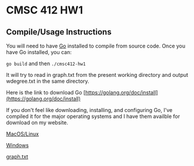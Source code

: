 # CMSC 412 HW1

## Compile/Usage Instructions

You will need to have [Go](https://golang.org) installed to compile from source code.
Once you have Go installed, you can:

`go build`
and then
`./cmsc412-hw1`

It will try to read in graph.txt from the present working directory and output wdegree.txt in the same directory.

Here is the link to download Go
[https://golang.org/doc/install](https://golang.org/doc/install)

If you don't feel like downloading, installing, and configuring Go, I've compiled it for the major operating systems and I have them availble for download on my website.

[MacOS/Linux](briansimoni.com/wp-content/uploads/2016/09/cmsc412-hw1)

[Windows](briansimoni.com/wp-content/uploads/2016/09/cmsc412-hw1.exe)

[graph.txt](briansimoni.com/wp-content/uploads/2016/09/graph.txt)

